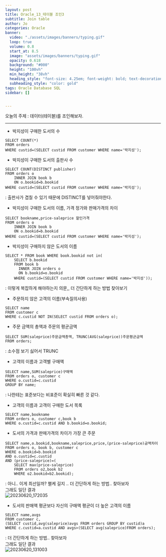 ```yaml
---
layout: post
title: Oracle_13_테이블 조인3
subtitle: Join table
author: Jo
categories: Oracle
banner:
  video: "./assets/images/banners/typing.gif"
  loop: true
  volume: 0.8
  start_at: 8.5
  image: "assets/images/banners/typing.gif"
  opacity: 0.618
  background: "#000"
  height: "100vh"
  min_height: "38vh"
  heading_style: "font-size: 4.25em; font-weight: bold; text-decoration: underline"
  subheading_style: "color: gold"
tags: Oracle Database SQL
sidebar: []


---
```


오늘의 주제 : 데이터(테이블)를 조인해보자. <br>
 * * *
 
- 박지성이 구매한 도서의 수
```oracle
SELECT COUNT(*)
FROM orders
WHERE custid=(SELECT custid FROM customer WHERE name='박지성');
```

- 박지성이 구매한 도서의 출판사 수
```oracle
SELECT COUNT(DISTINCT publisher)
FROM orders o
    INNER JOIN book b
    ON o.bookid=b.bookid
WHERE custid=(SELECT custid FROM customer WHERE name='박지성');
```
: 출판사가 겹칠 수 있기 때문에 DISTINCT를 넣어줘야한다.<br>

- 박지성이 구매한 도서의 이름, 가격 정가와 판매가격의 차이
```oracle
SELECT bookname,price-saleprice 할인가격
FROM orders o
    INNER JOIN book b
    ON o.bookid=b.bookid
WHERE custid=(SELECT custid FROM customer WHERE name='박지성');
```
- 박지성이 구매하지 않은 도서의 이름
```oracle
SELECT * FROM book WHERE book.bookid not in(
    SELECT b.bookid
    FROM book b
      INNER JOIN orders o
      ON b.bookid=o.bookid
    WHERE custid=(SELECT custid FROM customer WHERE name='박지성'));
```
: 이렇게 복잡하게 해야하는지 의문,, 더 간단하게 하는 방법 찾아보기

- 주문하지 않은 고객의 이름(부속질의사용)
```oracle
SELECT name
FROM customer c
WHERE c.custid NOT IN(SELECT custid FROM orders o);
```
- 주문 금액의 총액과 주문의 평균금액
```oracle
SELECT SUM(saleprice)주문금액총액, TRUNC(AVG(saleprice))주문평균금액
FROM orders;
```
: 소수점 보기 싫어서 TRUNC
- 고객의 이름과 고객별 구매액
```oracle
SELECT name,SUM(saleprice)구매액
FROM orders o, customer c
WHERE o.custid=c.custid
GROUP BY name;
```
: 나한테는 표준보다는 비표준이 확실히 빠른 것 같다.

- 고객의 이름과 고객이 구매한 도서 목록
```oracle
SELECT name,bookname
FROM orders o, customer c,book b
WHERE o.custid=c.custid AND b.bookid=o.bookid;
```
- 도서의 가격과 판매가격의 차이가 가장 큰 주문
```oracle
SELECT name,o.bookid,bookname,saleprice,price,(price-saleprice)금액차이
FROM orders o, book b, customer c
WHERE o.bookid=b.bookid 
AND o.custid=c.custid
AND (price-saleprice)=(
    SELECT max(price-saleprice)
    FROM orders o2,book b2 
    WHERE o2.bookid=b2.bookid);
```
: 아니.. 이게 최선일까? 왤케 길지 .. 더 간단하게 하는 방법.. 찾아보자 <br>
그래도 일단 결과<br>
![20230620_172035](https://github.com/CheeseYoung/cheeseyoung.github.io/assets/132384527/63f15825-a5c8-44a9-9749-fa841b9b21f3)

- 도서의 판매액 평균보다 자신의 구매액 평균이 더 높은 고객의 이름
```oracle
SELECT name,avgs
FROM customer c,
(SELECT custid,avg(saleprice)avgs FROM orders GROUP BY custid)a
WHERE c.custid=a.custid AND avgs>(SELECT avg(saleprice)FROM orders); 
```
: 더 간단하게 하는 방법.. 찾아보자<br>
그래도 일단 결과<br>
![20230620_131003](https://github.com/CheeseYoung/cheeseyoung.github.io/assets/132384527/0eda7ba7-212f-4e9e-a2cd-bdbff16b5a83)





